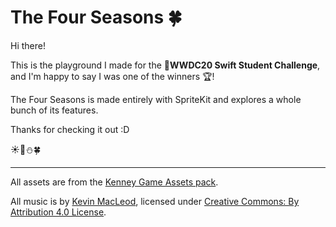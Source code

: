 # The Four Seasons 🍀

Hi there!

This is the playground I made for the **WWDC20 Swift Student Challenge**, and I'm happy to say I was one of the winners 🏆!

The Four Seasons is made entirely with SpriteKit and explores a whole bunch of its features.

Thanks for checking it out :D

☀️🍁⛄️🍀

---
 
All assets are from the [Kenney Game Assets pack](https://kenney.nl).
 
All music is by [Kevin MacLeod](incompetech.com),
licensed under [Creative Commons: By Attribution 4.0 License](http://creativecommons.org/licenses/by/4.0/).
